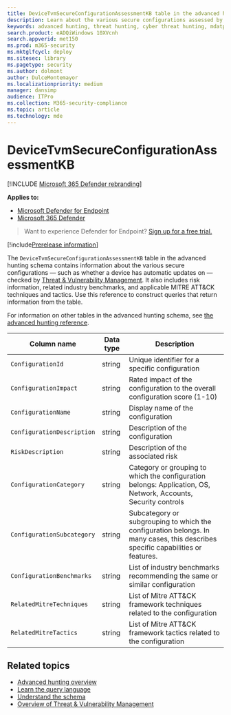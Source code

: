 ```yaml
---
title: DeviceTvmSecureConfigurationAssessmentKB table in the advanced hunting schema
description: Learn about the various secure configurations assessed by Threat & Vulnerability Management in the DeviceTvmSecureConfigurationAssessmentKB table of the Advanced hunting schema.
keywords: advanced hunting, threat hunting, cyber threat hunting, mdatp, microsoft defender atp, wdatp search, query, telemetry, schema reference, kusto, table, column, data type, description, threat & vulnerability management, TVM, device management, security configuration, MITRE ATT&CK framework, knowledge base, KB, DeviceTvmSecureConfigurationAssessmentKB
search.product: eADQiWindows 10XVcnh
search.appverid: met150
ms.prod: m365-security
ms.mktglfcycl: deploy
ms.sitesec: library
ms.pagetype: security
ms.author: dolmont
author: DulceMontemayor
ms.localizationpriority: medium
manager: dansimp
audience: ITPro
ms.collection: M365-security-compliance
ms.topic: article
ms.technology: mde
---
```


# DeviceTvmSecureConfigurationAssessmentKB

[!INCLUDE [Microsoft 365 Defender rebranding](../../includes/microsoft-defender.md)]

**Applies to:**
- [Microsoft Defender for Endpoint](https://go.microsoft.com/fwlink/?linkid=2154037)
- [Microsoft 365 Defender](https://go.microsoft.com/fwlink/?linkid=2118804)

>Want to experience Defender for Endpoint? [Sign up for a free trial.](https://www.microsoft.com/WindowsForBusiness/windows-atp?ocid=docs-wdatp-advancedhuntingref-abovefoldlink)

[!include[Prerelease information](../../includes/prerelease.md)]

The `DeviceTvmSecureConfigurationAssessmentKB` table in the advanced hunting schema contains information about the various secure configurations — such as whether a device has automatic updates on — checked by [Threat & Vulnerability Management](next-gen-threat-and-vuln-mgt.md). It also includes risk information, related industry benchmarks, and applicable MITRE ATT&CK techniques and tactics. Use this reference to construct queries that return information from the table.

For information on other tables in the advanced hunting schema, see [the advanced hunting reference](advanced-hunting-reference.md).

| Column name | Data type | Description |
|-------------|-----------|-------------|
| `ConfigurationId` | string | Unique identifier for a specific configuration |
| `ConfigurationImpact` | string | Rated impact of the configuration to the overall configuration score (1-10) |
| `ConfigurationName` | string | Display name of the configuration |
| `ConfigurationDescription` | string | Description of the configuration |
| `RiskDescription` | string | Description of the associated risk |
| `ConfigurationCategory` | string | Category or grouping to which the configuration belongs: Application, OS, Network, Accounts, Security controls|
| `ConfigurationSubcategory` | string |Subcategory or subgrouping to which the configuration belongs. In many cases, this describes specific capabilities or features. |
| `ConfigurationBenchmarks` | string | List of industry benchmarks recommending the same or similar configuration |
| `RelatedMitreTechniques` | string | List of Mitre ATT&CK framework techniques related to the configuration |
| `RelatedMitreTactics ` | string | List of Mitre ATT&CK framework tactics related to the configuration |

## Related topics

- [Advanced hunting overview](advanced-hunting-overview.md)
- [Learn the query language](advanced-hunting-query-language.md)
- [Understand the schema](advanced-hunting-schema-reference.md)
- [Overview of Threat & Vulnerability Management](next-gen-threat-and-vuln-mgt.md)
